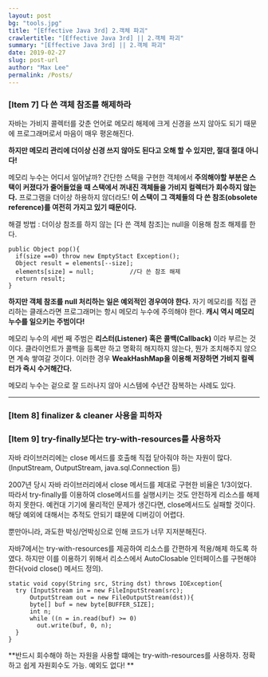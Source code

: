 ```yaml
---
layout: post
bg: "tools.jpg"
title: "[Effective Java 3rd] 2.객체 파괴"
crawlertitle: "[Effective Java 3rd] || 2.객체 파괴"
summary: "[Effective Java 3rd] || 2.객체 파괴"
date: 2019-02-27
slug: post-url
author: "Max Lee"
permalink: /Posts/
---
```


### \[Item 7] 다 쓴 객체 참조를 해제하라
자바는 가비지 콜렉터를 갖춘 언어로 메모리 해제에 크게 신경을 쓰지 않아도 되기 때문에 프로그래머로서 마음이 매우 평온해진다. 

**하지만 메모리 관리에 더이상 신경 쓰지 않아도 된다고 오해 할 수 있지만, 절대 절대 아니다!**

메모리 누수는 어디서 일어날까? 간단한 스택을 구현한 객체에서 **주의해야할 부분은 스택이 커졌다가 줄어들었을 때 스택에서 꺼내진 객체들을 가비지 컬렉터가 회수하지 않는다.** 프로그램을 더이상 하용하지 않더라도! **이 스택이 그 객체들의 다 쓴 참조(obsolete reference)를 여전히 가지고 있기 때문이다.**

해결 방법 : 더이상 참조를 하지 않는 \[다 쓴 객체 참조]는 null을 이용해 참조 해제를 한다.

```
public Object pop(){
  if(size ==0) throw new EmptyStact Exception();
  Object result = elements[--size];
  elements[size] = null;          //다 쓴 참조 해제
  return result;
}
```
**하지만 객체 참조를 null 처리하는 일은 예외적인 경우여야 한다.** 자기 메모리를 직접 관리하는 클래스라면 프로그래머는 항시 메모리 누수에 주의해야 한다. 
**캐시 역시 메모리 누수를 일으키는 주범이다!**

메모리 누수의 세번 째 주범은 **리스터(Listener) 혹은 콜백(Callback)** 이라 부르는 것이다. 클라이언트가 콜백을 등록만 하고 명확히 해지하지 않는다, 뭔가 조치해주지 않으면 계속 쌓여갈 것이다. 이러한 경우 **WeakHashMap을 이용해 저장하면 가비지 컬렉터가 즉시 수거해간다.**

메모리 누수는 겉으로 잘 드러나지 않아 시스템에 수년간 잠복하는 사례도 있다. 

---
### \[Item 8] finalizer & cleaner 사용을 피하자
### \[Item 9] try-finally보다는 try-with-resources를 사용하자
자바 라이브러리에는 close 메서드를 호출해 직접 닫아줘야 하는 자원이 많다. (InputStream, OutputStream, java.sql.Connection 등)

2007년 당시 자바 라이브러리에서 close 메서드를 제대로 구현한 비율은 1/3이었다. 따라서 try-finally를 이용하여 close메서드를 실행시키는 것도 안전하게 리소스를 해제하지 못한다. 예컨대 기기에 물리적인 문제가 생긴다면, close메서드도 실패할 것이다. 해당 예외에 대해서는 추적도 안되기 떄문에 디버깅이 어렵다.

뿐만아니라, 과도한 박싱/언박싱으로 인해 코드가 너무 지저분해진다.

자바7에서는 try-with-resources를 제공하여 리소스를 간편하게 적용/해제 하도록 하였다. 하지만 이를 이용하기 위해서 리소스에서 AutoClosable 인터페이스를 구현해야한다(void close() 메서드 정의).

```
static void copy(String src, String dst) throws IOException{
  try (InputStream in = new FileInputStream(src);
      OutputStream out = new FileOutputStream(dst)){
      byte[] buf = new byte[BUFFER_SIZE];
      int n;
      while ((n = in.read(buf) >= 0)
        out.write(buf, 0, n);   
  }
}
```

**반드시 회수해야 하는 자원을 사용할 떄에는 try-with-resources를 사용하자. 정확하고 쉽게 자원회수도 가능. 예외도 없다! **

